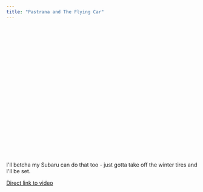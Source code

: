 ```yaml
---
title: "Pastrana and The Flying Car"
---
```

<p><object width="425" height="344"><param name="movie" value="http://www.youtube.com/v/L5N7R9Wbe_E&rel=0&color1=0xb1b1b1&color2=0xcfcfcf&hl=en_US&feature=player_embedded&fs=1"></param><param name="allowFullScreen" value="true"></param><param name="allowScriptAccess" value="always"></param><embed src="http://www.youtube.com/v/L5N7R9Wbe_E&rel=0&color1=0xb1b1b1&color2=0xcfcfcf&hl=en_US&feature=player_embedded&fs=1" type="application/x-shockwave-flash" allowfullscreen="true" allowScriptAccess="always" width="425" height="344"></embed></object></p>
<p>I'll betcha my Subaru can do that too - just gotta take off the winter tires and I'll be set.</p>
<p><a href="http://www.youtube.com/watch?v=L5N7R9Wbe_E&feature=player_embedded">Direct link to video</a></p>
